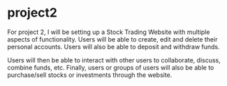# project2

For project 2, I will be setting up a Stock Trading Website with multiple aspects of functionality. Users will be able to create, edit and delete their personal accounts. Users will also be able to deposit and withdraw funds. 

Users will then be able to interact with other users to collaborate, discuss, combine funds, etc. Finally, users or groups of users will also be able to purchase/sell stocks or investments through the website.  